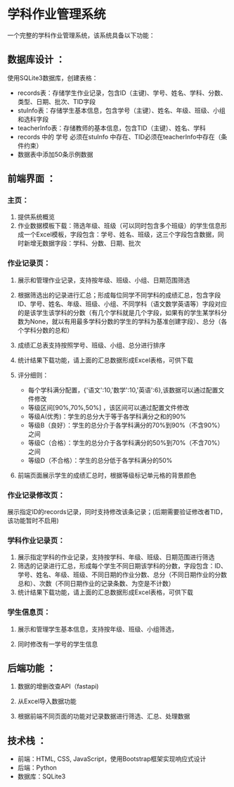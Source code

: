 # 学科作业管理系统

一个完整的学科作业管理系统，该系统具备以下功能：

## 数据库设计 ：

使用SQLite3数据库，创建表格：

- records表：存储学生作业记录，包含ID（主键)、学号、姓名、学科、分数、类型、日期、批次、TID字段
- stuInfo表：存储学生基本信息，包含学号（主键）、姓名、年级、班级、小组和选科字段
- teacherInfo表：存储教师的基本信息，包含TID（主键）、姓名、学科
- records 中的 学号 必须在stuInfo 中存在、TID必须在teacherInfo中存在（条件约束）
- 数据表中添加50条示例数据

## 前端界面 ：

### 主页：

1. 提供系统概览
2. 作业数据模板下载：筛选年级、班级（可以同时包含多个班级）的学生信息形成一个Excel模板，字段包含：学号、姓名、班级，这三个字段包含数据，同时新增无数据字段：学科、分数、日期、批次

### 作业记录页：

1. 展示和管理作业记录，支持按年级、班级、小组、日期范围筛选
2. 根据筛选出的记录进行汇总；形成每位同学不同学科的成绩汇总，包含字段ID、学号、姓名、年级、班级、小组、不同学科（语文数学英语等）字段对应的是该学生该学科的分数（有几个学科就是几个字段，如果有的学生某学科分数为None，就以有用最多学科分数的学生的学科为基准创建字段）、总分（各个学科分数的总和）
3. 成绩汇总表支持按照学号、班级、小组、总分进行排序
4. 统计结果下载功能，请上面的汇总数据形成Excel表格，可供下载
5. 评分细则：

   - 每个学科满分配置，{'语文':10,'数学':10,'英语':6},该数据可以通过配置文件修改
   - 等级区间[90%,70%,50%] ，该区间可以通过配置文件修改
   - 等级A(优秀)：学生的总分大于等于各学科满分之和的90%
   - 等级B（良好）：学生的总分介于各学科满分的70%到90%（不含90%）之间
   - 等级C（合格）：学生的总分介于各学科满分的50%到70%（不含70%）之间
   - 等级D（不合格）：学生的总分低于各学科满分的50%
6. 前端页面展示学生的成绩汇总时，根据等级标记单元格的背景颜色

### 作业记录修改页：

展示指定ID的records记录，同时支持修改该条记录；(后期需要验证修改者TID，该功能暂时不启用)

### 学科作业记录页：

1. 展示指定学科的作业记录，支持按学科、年级、班级、日期范围进行筛选
2. 筛选的记录进行汇总，形成每个学生不同日期该学科的分数，字段包含：ID、学号、姓名、年级、班级、不同日期的作业分数、总分（不同日期作业的分数总和）、次数（不同日期作业的记录条数、为空是不计数）
3. 统计结果下载功能，请上面的汇总数据形成Excel表格，可供下载

### 学生信息页：

1. 展示和管理学生基本信息，支持按年级、班级、小组筛选，

2. 同时修改有一学号的学生信息

## 后端功能 ：

1. 数据的增删改查API（fastapi)

2. 从Excel导入数据功能

3. 根据前端不同页面的功能对记录数据进行筛选、汇总、处理数据

## 技术栈 ：

- 前端：HTML, CSS, JavaScript，使用Bootstrap框架实现响应式设计
- 后端：Python 
- 数据库：SQLite3